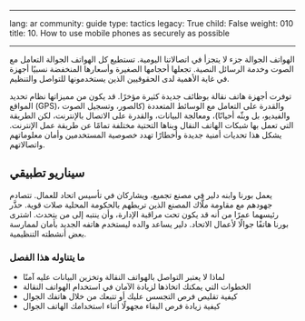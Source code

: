 

---

lang: ar
community: guide
type: tactics
legacy: True
child: False
weight: 010
title: 10. How to use mobile phones as securely as possible

---

الهواتف الجوالة جزء لا يتجزأ في اتصالاتنا اليومية. تستطيع كل الهواتف الجوالة التعامل مع الصوت وخدمة الرسائل النصية. تجعلها أحجامها الصغيرة وأسعارها المنخفضة نسبيًا أجهزة في غاية الأهمية لدى الحقوقيين الذين يستخدمونها للتواصل والتنظيم. 

توفرت أجهزة هاتف نقالة بوظائف جديدة كثيرة مؤخرًا. قد يكون من مميزاتها نظام تحديد المواقع (GPS)، والقدرة على التعامل مع الوسائط المتعددة (كالصور، وتسجيل الصوت والفيديو، بل وبثّه أحيانًا)، ومعالجة البيانات، والقدرة على الاتصال بالإنترنت، لكن الطريقة التي تعمل بها شبكات الهاتف النقال وبناها التحتية مختلفة تمامًا عن طريقة عمل الإنترنت. يشكل هذا تحديات أمنية جديدة وأخطارًا تهدد خصوصية المستخدمين وأمان معلوماتهم واتصالاتهم.

## سيناريو تطبيقي ##

<div class="background">
يعمل بورنا وابنه دلير في مصنع تجميع، ويشاركان في تأسيس اتحاد للعمال. تتصادم جهودهم مع مقاومة ملَّاك المصنع الذين تربطهم بالحكومة المحلية صلات قوية. حذَّر رئيسهما عمرًا من أنه قد يكون تحت مراقبة الإدارة، وأن ينتبه إلى من يتحدث. اشترى بورنا هاتفًا جوالًا لأعمال الاتحاد. دلير يساعد والده ليستخدم هاتفه الجديد بأمان لممارسة بعض أنشطته التنظيمية.
</div>

### ما يتناوله هذا الفصل ###

* لماذا لا يعتبر التواصل بالهواتف النقالة وتخزين البيانات عليه آمنًا
* الخطوات التي يمكنك اتخاذها لزيادة الآمان في استخدام الهواتف النقالة
* كيفية تقليص فرص التجسس عليك أو تتبعك من خلال هاتفك الجوال
* كيفية زيادة فرص البقاء مجهولًا أثناء استخدامك الهاتف الجوال


